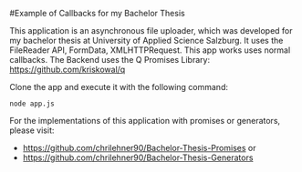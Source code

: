#Example of Callbacks for my Bachelor Thesis

This application is an asynchronous file uploader, which was developed for my bachelor thesis at University of Applied Science Salzburg. It uses the FileReader API, FormData, XMLHTTPRequest. This app works uses normal callbacks.
The Backend uses the Q Promises Library: https://github.com/kriskowal/q

Clone the app and execute it with the following command:
```
node app.js
```

For the implementations of this application with promises or generators, please visit:
- https://github.com/chrilehner90/Bachelor-Thesis-Promises or
- https://github.com/chrilehner90/Bachelor-Thesis-Generators